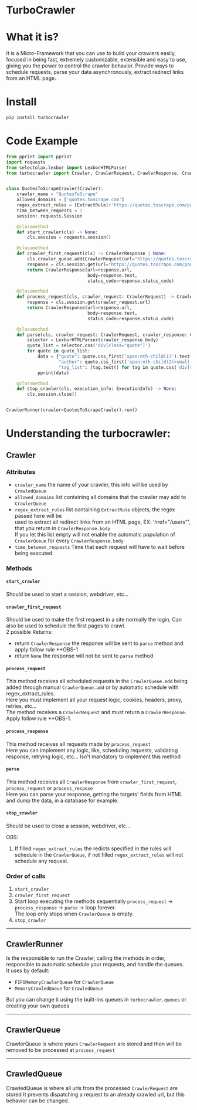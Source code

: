 # TurboCrawler

# What it is?
It is a Micro-Framework that you can use to build your crawlers easily, focused in being fast, extremely
customizable, extensible and easy to use, giving you the power to control the crawler behavior. 
Provide ways to schedule requests, parse your data asynchronously, extract redirect links from an HTML page.

# Install

```sh
pip install turbocrawler
```

# Code Example

```python
from pprint import pprint
import requests
from selectolax.lexbor import LexborHTMLParser
from turbocrawler import Crawler, CrawlerRequest, CrawlerResponse, CrawlerRunner, ExecutionInfo, ExtractRule


class QuotesToScrapeCrawler(Crawler):
    crawler_name = "QuotesToScrape"
    allowed_domains = ['quotes.toscrape.com']
    regex_extract_rules = [ExtractRule(r'https://quotes.toscrape.com/page/[0-9]')]
    time_between_requests = 1
    session: requests.Session

    @classmethod
    def start_crawler(cls) -> None:
        cls.session = requests.session()

    @classmethod
    def crawler_first_request(cls) -> CrawlerResponse | None:
        cls.crawler_queue.add(CrawlerRequest(url="https://quotes.toscrape.com/page/9/"))
        response = cls.session.get(url="https://quotes.toscrape.com/page/1/")
        return CrawlerResponse(url=response.url,
                               body=response.text,
                               status_code=response.status_code)

    @classmethod
    def process_request(cls, crawler_request: CrawlerRequest) -> CrawlerResponse:
        response = cls.session.get(crawler_request.url)
        return CrawlerResponse(url=response.url,
                               body=response.text,
                               status_code=response.status_code)

    @classmethod
    def parse(cls, crawler_request: CrawlerRequest, crawler_response: CrawlerResponse) -> None:
        selector = LexborHTMLParser(crawler_response.body)
        quote_list = selector.css('div[class="quote"]')
        for quote in quote_list:
            data = {"quote": quote.css_first('span:nth-child(1)').text()[1:-1],
                    "author": quote.css_first('span:nth-child(2)>small').text(),
                    "tag_list": [tag.text() for tag in quote.css('div[class="tags"]>a') if tag]}
            pprint(data)

    @classmethod
    def stop_crawler(cls, execution_info: ExecutionInfo) -> None:
        cls.session.close()


CrawlerRunner(crawler=QuotesToScrapeCrawler).run()
```
# Understanding the turbocrawler:

## Crawler
### Attributes
- `crawler_name` the name of your crawler, this info will be used by `CrawledQueue`
- `allowed_domains` list containing all domains that the crawler may add to `CrawlerQueue`
- `regex_extract_rules` list containing `ExtractRule` objects, the regex passed here will be  
  used to extract all redirect links from an HTML page, EX: 'href="/users"', that you return in `CrawlerResponse.body`  
  If you let this list empty will not enable the automatic population of `CrawlerQueue` for every `CrawlerResponse.body`
- `time_between_requests` Time that each request will have to wait before being executed

### Methods
#### `start_crawler`
Should be used to start a session, webdriver, etc...

#### `crawler_first_request`
Should be used to make the first request in a site normally the login,
Can also be used to schedule the first pages to crawl.  
2 possible Returns:
- return `CrawlerResponse` the response will be sent to `parse` method and apply follow rule **OBS-1  
- return `None` the response will not be sent to `parse` method

#### `process_request`
This method receives all scheduled requests in the `CrawlerQueue.add`
being added through manual `CrawlerQueue.add` or by automatic schedule with regex_extract_rules.  
Here you must implement all your request logic, cookies, headers, proxy, retries, etc...  
The method receives a `CrawlerRequest` and must return a `CrawlerResponse`.  
Apply follow rule **OBS-1.

#### `process_response`
This method receives all requests made by `process_request`  
Here you can implement any logic, like, scheduling requests,
validating response, retrying logic, etc...
Isn't mandatory to implement this method

#### `parse`
This method receives all `CrawlerResponse` from
`crawler_first_request`, `process_request` or `process_respose`  
Here you can parse your response,
getting the targets' fields from HTML and dump the data, in a database for example.

#### `stop_crawler`
Should be used to close a session, webdriver, etc...

OBS:
1. If filled `regex_extract_rules` the redicts specified in the rules will schedule
   in the `CrawlerQueue`, if not filled `regex_extract_rules` will not schedule any request.

### Order of calls
1. `start_crawler`
2. `crawler_first_request`
3. Start loop executing the methods sequentially `process_request` -> `process_response` -> `parse` -> loop forever.  
   The loop only stops when `CrawlerQueue` is empty.
4. `stop_crawler`

---

## CrawlerRunner
Is the responsible to run the Crawler, calling the methods in order,
responsible to automatic schedule your requests, and handle the queues.  
It uses by default:
- `FIFOMemoryCrawlerQueue` for `CrawlerQueue`  
- `MemoryCrawledQueue` for `CrawledQueue`

But you can change it using the built-ins queues
in `turbocrawler.queues` or creating your own queues

---

## CrawlerQueue
CrawlerQueue is where yours `CrawlerRequest` are stored
and then will be removed to be processed at `process_request`

---

## CrawledQueue
CrawledQueue is where all urls from the processed `CrawlerRequest` are stored
It prevents dispatching a request to an already crawled url, but this behavior can be changed.
